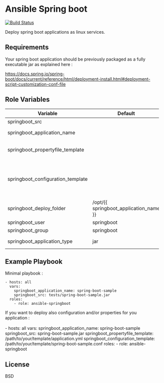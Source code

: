 # Ansible Spring boot

[![Build Status](https://travis-ci.org/remyma/ansible-springboot.svg?branch=master)](https://travis-ci.org/remyma/ansible-springboot)

Deploy spring boot applications as linux services.

## Requirements

Your spring boot application should be previously packaged as a fully executable jar as explained here :

<https://docs.spring.io/spring-boot/docs/current/reference/html/deployment-install.html#deployment-script-customization-conf-file>

## Role Variables

| Variable                          | Default                                | Description                                                                                                                                                                                                |
| --------------------------------- | -------------------------------------- | ---------------------------------------------------------------------------------------------------------------------------------------------------------------------------------------------------------- |
| springboot_src                    |                                        | Mandatory. Path of the springboot jar to deploy                                                                                                                                                            |
| springboot_application_name       |                                        | Mandatory. Spring application name. Use to name jar to be deployed, systemd service, ...                                                                                                                   |
| springboot_propertyfile_template  |                                        | Optional. Path towards a template to manage your app properties (eg : application.properties, application.yml).                                                                                            |
| springboot_configuration_template |                                        | Optional. Path towards a template to manage your app config (see : <https://docs.spring.io/spring-boot/docs/current/reference/html/deployment-install.html#deployment-script-customization-when-it-runs>). |
| springboot_deploy_folder          | /opt/{{ springboot_application_name }} | Folder where application jar is deployed                                                                                                                                                                   |
| springboot_user                   | springboot                             | Linux user to run spring boot application                                                                                                                                                                  |
| springboot_group                  | springboot                             | Linux group to run spring boot application                                                                                                                                                                 |
| springboot_application_type       | jar                                    | The springboot application/artifact type, possible values: jar/war                                                                                                                                         |

## Example Playbook

Minimal playbook :

    - hosts: all
      vars:
        springboot_application_name: spring-boot-sample
        springboot_src: tests/spring-boot-sample.jar
      roles:
        - role: ansible-springboot

If you want to deploy also configuration and/or properties for you application :\
\
    - hosts: all
      vars:
        springboot_application_name: spring-boot-sample
        springboot_src: spring-boot-sample.jar
        springboot_propertyfile_template: /path/to/your/template/application.yml
        springboot_configuration_template: /path/to/your/template/spring-boot-sample.conf
      roles:
        \- role: ansible-springboot

## License

BSD
